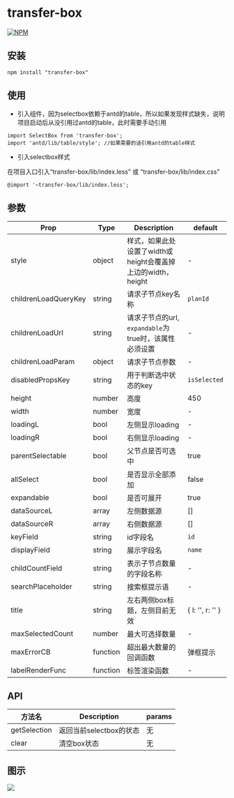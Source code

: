 # transfer-box
[![NPM](https://nodei.co/npm/transfer-box.png)](https://nodei.co/npm/transfer-box/)

## 安装
```
npm install "transfer-box"
```

## 使用
- 引入组件，因为selectbox依赖于antd的table，所以如果发现样式缺失，说明项目启动后从没引用过antd的table，此时需要手动引用
```
import SelectBox from 'transfer-box';
import 'antd/lib/table/style'; //如果需要的话引用antd的table样式
```

- 引入selectbox样式

在项目入口引入“transfer-box/lib/index.less” 或 “transfer-box/lib/index.css”

```
@import '~transfer-box/lib/index.less';
```

## 参数

 Prop | Type | Description | default
 ---|---|---|---
style | object | 样式，如果此处设置了width或height会覆盖掉上边的width，height | -
childrenLoadQueryKey | string | 请求子节点key名称 | `planId`
childrenLoadUrl | string | 请求子节点的url, `expandable`为true时，该属性必须设置 | -
childrenLoadParam | object | 请求子节点参数 | -
disabledPropsKey |  string | 用于判断选中状态的key | `isSelected`
height | number | 高度 | 450
width | number | 宽度 | -
loadingL | bool | 左侧显示loading | -
loadingR | bool | 右侧显示loading | -
parentSelectable | bool | 父节点是否可选中 | true
allSelect | bool | 是否显示全部添加 | false
expandable | bool | 是否可展开 | true
dataSourceL | array | 左侧数据源 | []
dataSourceR | array | 右侧数据源 | []
keyField | string | id字段名 | `id`
displayField | string | 展示字段名 | `name`
childCountField | string | 表示子节点数量的字段名称 | -
searchPlaceholder | string | 搜索框提示语 | -
title | string | 左右两侧box标题，左侧目前无效 | { l: '', r: '' }
maxSelectedCount | number | 最大可选择数量 | -
maxErrorCB | function | 超出最大数量的回调函数 | 弹框提示
labelRenderFunc | function | 标签渲染函数 | -

## API

方法名 | Description | params
 ---|---|---
getSelection | 返回当前selectbox的状态 | 无
clear | 清空box状态 | 无

## 图示

  <div display="inline">
        <img src="https://bizimg.sogoucdn.com/201911/06/16/47/58/atlas-fe/apmzMiJUeH.gif">
  </div>
